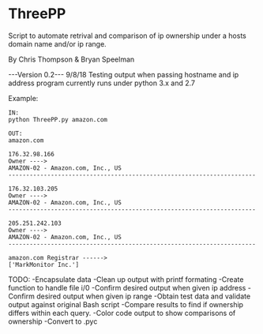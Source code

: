 # ThreePP
Script to automate retrival and comparison of ip ownership under a hosts 
domain name and/or ip range. 

By Chris Thompson & Bryan Speelman

---Version 0.2---  9/8/18
Testing output when passing hostname and ip address
program currently runs under python 3.x and 2.7

Example:

    IN: 
    python ThreePP.py amazon.com

    OUT:
    amazon.com

    176.32.98.166
    Owner ---->
    AMAZON-02 - Amazon.com, Inc., US
    ----------------------------------------------------------------------

    176.32.103.205
    Owner ---->
    AMAZON-02 - Amazon.com, Inc., US
    ----------------------------------------------------------------------

    205.251.242.103
    Owner ---->
    AMAZON-02 - Amazon.com, Inc., US
    ----------------------------------------------------------------------

    amazon.com Registrar ------>
    ['MarkMonitor Inc.']

TODO:
-Encapsulate data
-Clean up output with printf formating
-Create function to handle file i/0
-Confirm desired output when given ip address 
-Confirm desired output when given ip range
-Obtain test data and validate output against original Bash script
-Compare results to find if ownership differs within each query.
-Color code output to show comparisons of ownership
-Convert to .pyc

